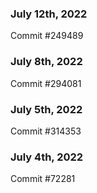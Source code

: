 ### July 12th, 2022

Commit #249489

### July 8th, 2022

Commit #294081

### July 5th, 2022

Commit #314353


### July 4th, 2022

Commit #72281
